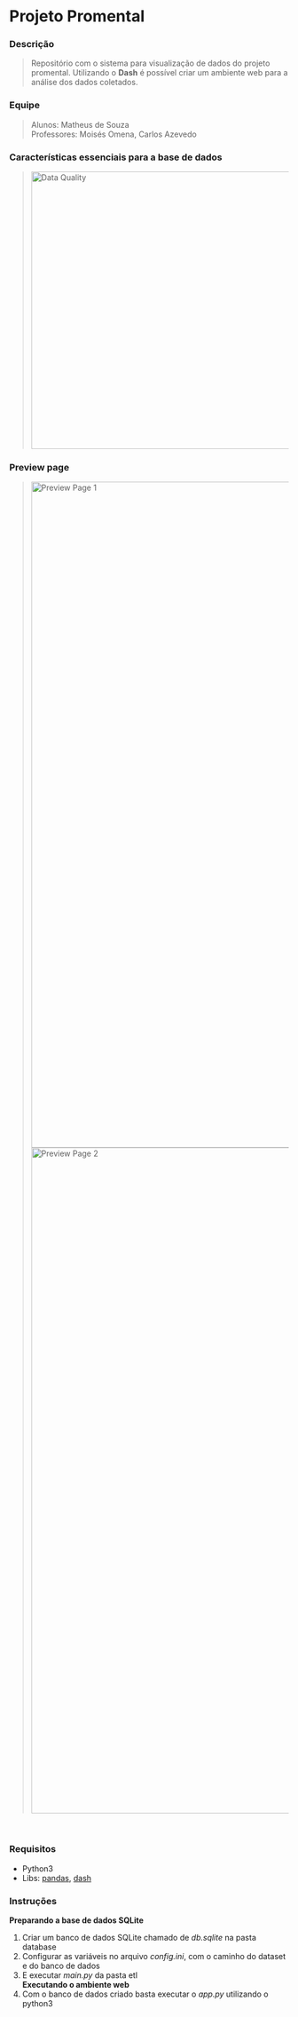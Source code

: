 # Projeto Promental

### Descrição<br>
> Repositório com o sistema para visualização de dados do projeto promental. Utilizando o **Dash** é possível 
criar um ambiente web para a análise dos dados coletados.
### Equipe<br>
> Alunos: Matheus de Souza<br>
> Professores: Moisés Omena, Carlos Azevedo


### Características essenciais para a base de dados
><img src="https://github.com/matheuss3/promental-data-visualization/blob/main/arquivos-auxiliares/data-quality.jpeg?raw=true" width="500" alt="Data Quality">

### Preview page
><img src="https://github.com/matheuss3/promental-data-visualization/blob/main/images/preview_dashboard_1.png?raw=true" width="1200" alt="Preview Page 1">
><img src="https://github.com/matheuss3/promental-data-visualization/blob/main/images/preview_dashboard_2.png?raw=true" width="1200" alt="Preview Page 2">
<br>


### Requisitos<br>
- Python3
- Libs: [pandas](https://pandas.pydata.org/), [dash](https://dash.plotly.com/)

### Instruções<br>
**Preparando a base de dados SQLite**
1. Criar um banco de dados SQLite chamado de *db.sqlite* na pasta database
2. Configurar as variáveis no arquivo *config.ini*, com o caminho do dataset e do banco de dados
3. E executar *main.py* da pasta etl<br>
**Executando o ambiente web**
4. Com o banco de dados criado basta executar o *app.py* utilizando o python3
